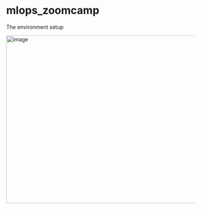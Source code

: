 # mlops_zoomcamp

The environment setup


<img width="753" height="448" alt="image" src="https://github.com/user-attachments/assets/4b74cf63-71d3-4721-aaa2-1a37dcc16485" />
